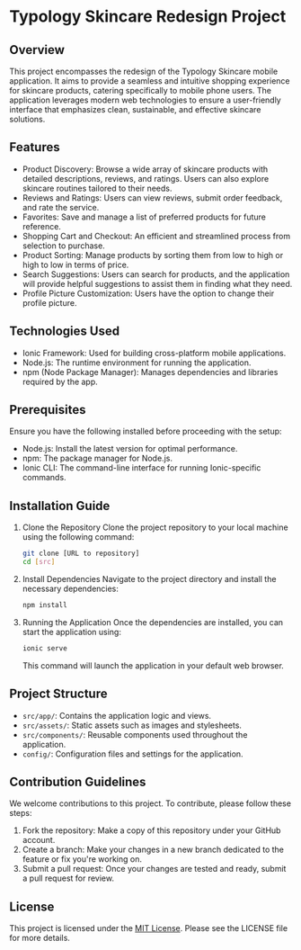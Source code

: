 # Typology Skincare Redesign Project

## Overview

This project encompasses the redesign of the Typology Skincare mobile application. It aims to provide a seamless and intuitive shopping experience for skincare products, catering specifically to mobile phone users. The application leverages modern web technologies to ensure a user-friendly interface that emphasizes clean, sustainable, and effective skincare solutions.

## Features
- Product Discovery: Browse a wide array of skincare products with detailed descriptions, reviews, and ratings. Users can also explore skincare routines tailored to their needs.
- Reviews and Ratings: Users can view reviews, submit order feedback, and rate the service.
- Favorites: Save and manage a list of preferred products for future reference.
- Shopping Cart and Checkout: An efficient and streamlined process from selection to purchase.
- Product Sorting: Manage products by sorting them from low to high or high to low in terms of price.
- Search Suggestions: Users can search for products, and the application will provide helpful suggestions to assist them in finding what they need.
- Profile Picture Customization: Users have the option to change their profile picture.

## Technologies Used

- Ionic Framework: Used for building cross-platform mobile applications.
- Node.js: The runtime environment for running the application.
- npm (Node Package Manager): Manages dependencies and libraries required by the app.

## Prerequisites

Ensure you have the following installed before proceeding with the setup:

- Node.js: Install the latest version for optimal performance.
- npm: The package manager for Node.js.
- Ionic CLI: The command-line interface for running Ionic-specific commands.

## Installation Guide

1. Clone the Repository
    Clone the project repository to your local machine using the following command:
    ```bash
    git clone [URL to repository]
    cd [src]
    ```

2. Install Dependencies
    Navigate to the project directory and install the necessary dependencies:
    ```bash
    npm install
    ```

3. Running the Application
    Once the dependencies are installed, you can start the application using:
    ```bash
    ionic serve
    ```
    This command will launch the application in your default web browser.

## Project Structure

- `src/app/`: Contains the application logic and views.
- `src/assets/`: Static assets such as images and stylesheets.
- `src/components/`: Reusable components used throughout the application.
- `config/`: Configuration files and settings for the application.

## Contribution Guidelines

We welcome contributions to this project. To contribute, please follow these steps:

1. Fork the repository: Make a copy of this repository under your GitHub account.
2. Create a branch: Make your changes in a new branch dedicated to the feature or fix you're working on.
3. Submit a pull request: Once your changes are tested and ready, submit a pull request for review.

## License

This project is licensed under the [MIT License](LICENSE). Please see the LICENSE file for more details.
